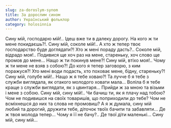 ```yaml
---
slug: za-doroslym-synom
title: За дорослим сином
author: Український фольклор
category: holosinnia
---
```

Сину мій, господарю мій!.. Ідеш вже ти в далеку дорогу. На кого ж ти мене покидаєшь?!. Сину мій, соколе мій!.. А хто ж тепер твоє господарство буде доглядати?! Хто ж мені пораду дасть?.. Соколе мій, відрадо моя!.. Подивися ще хоч раз на мене, стареньку, хоч слово ще промов до мене... Нащо ж ти покинув мене?! Сину мій, втіхо моя!.. Чому ж ти мене не взяв з собою?! До кого я тепер заговорю, з ким поражуся?! Хто мені води подасть, хто поховає мене, бідну, стареньку?! Сину мій, голубе мій!.. Нащо ж я тебе ховаю?! Та лучче б я тебе з служби виглядала, як отакого молодого ховати мала... Воліла б я тебе краще з служби виглядати, як з цвинтаря... Прийди ж за мною та візьми і мене з собою. Сину мій, сину мій!.. Чи бачиш ти, як я плачу над тобою? Чом не подивишся на своїх товаришів, що поприходили до тебе? Чом не всміхнешся до них та слова не промовиш? А я ж думала, сину мій любий та дорогий, дружити тебе, діточок твоїх бачити та забавляти... Де ж твоя молода тепер... Чому я її не бачу?.. Де твої діти маленькі... Сину мій, сину мій...

